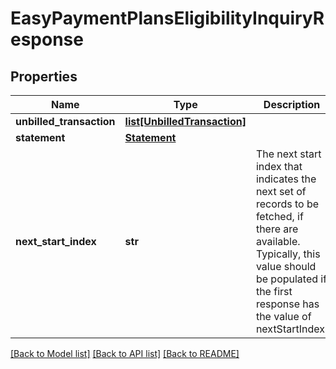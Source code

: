 # EasyPaymentPlansEligibilityInquiryResponse

## Properties
Name | Type | Description | Notes
------------ | ------------- | ------------- | -------------
**unbilled_transaction** | [**list[UnbilledTransaction]**](UnbilledTransaction.md) |  | [optional] 
**statement** | [**Statement**](Statement.md) |  | [optional] 
**next_start_index** | **str** | The next start index that indicates the next set of records to be fetched, if there are available. Typically, this value should be populated if the first response has the value of nextStartIndex. | [optional] 

[[Back to Model list]](../README.md#documentation-for-models) [[Back to API list]](../README.md#documentation-for-api-endpoints) [[Back to README]](../README.md)

